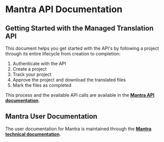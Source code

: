 # Mantra API Documentation #
## Getting Started with the Managed Translation API ##
This document helps you get started with the API's by following a project through its entire lifecycle from creation to completion:
1. Authenticate with the API
2. Create a project
3. Track your project
4. Approve the project and download the translated files
5. Mark the files as completed

This process and the available API calls are available in the **[Mantra API documentation](https://languagecloud.sdl.com/managed-translation/api#section/Getting-Started-with-the-Managed-Translation-API)**.

## Mantra User Documentation ##
The user documentation for Mantra is maintained through the **[Mantra technical documentation](https://docs.rws.com/publications/Managed%20Translation%20(950)/unknown%20product%20release%20version)**.
